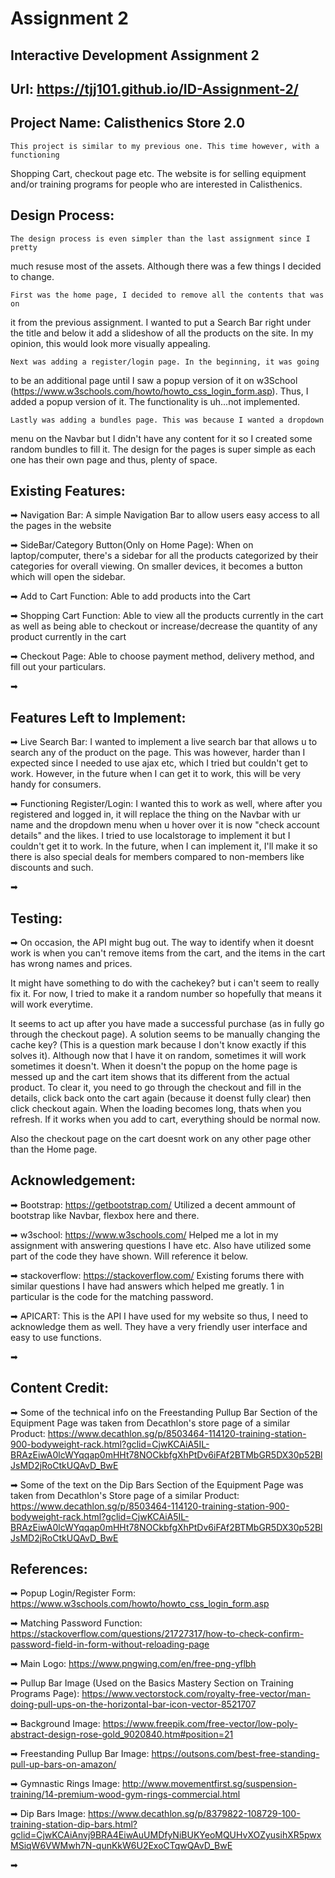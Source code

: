# Assignment 2
Interactive Development Assignment 2
---------
Url: https://tjj101.github.io/ID-Assignment-2/
--------------
Project Name: Calisthenics Store 2.0
----------------------------------------------------------------------------

    This project is similar to my previous one. This time however, with a functioning
Shopping Cart, checkout page etc. The website is for selling equipment and/or
training programs for people who are interested in Calisthenics.


Design Process:
-----------------------------------------------------------------------------

    The design process is even simpler than the last assignment since I pretty 
much resuse most of the assets. Although there was a few things I decided to 
change.

    First was the home page, I decided to remove all the contents that was on
it from the previous assignment. I wanted to put a Search Bar right under
the title and below it add a slideshow of all the products on the site. In
my opinion, this would look more visually appealing.

    Next was adding a register/login page. In the beginning, it was going
to be an additional page until I saw a popup version of it on w3School
(https://www.w3schools.com/howto/howto_css_login_form.asp). Thus, I added
a popup version of it. The functionality is uh...not implemented.

    Lastly was adding a bundles page. This was because I wanted a dropdown
menu on the Navbar but I didn't have any content for it so I created some
random bundles to fill it. The design for the pages is super simple as each
one has their own page and thus, plenty of space. 



Existing Features:
-----------------------------------------------------------------------------

➡ Navigation Bar: A simple Navigation Bar to allow users easy access to all
the pages in the website

➡ SideBar/Category Button(Only on Home Page): When on laptop/computer, there's
a sidebar for all the products categorized by their categories for overall viewing.
On smaller devices, it becomes a button which will open the sidebar. 

➡ Add to Cart Function: Able to add products into the Cart

➡ Shopping Cart Function: Able to view all the products currently in the cart as
well as being able to checkout or increase/decrease the quantity of any product
currently in the cart

➡ Checkout Page: Able to choose payment method, delivery method, and fill out
your particulars. 


➡

Features Left to Implement:
-----------------------------------------------------------------------------

➡ Live Search Bar: I wanted to implement a live search bar that allows u to
search any of the product on the page. This was however, harder than I expected
since I needed to use ajax etc, which I tried but couldn't get to work. However,
in the future when I can get it to work, this will be very handy for consumers.

➡ Functioning Register/Login: I wanted this to work as well, where after you
registered and logged in, it will replace the thing on the Navbar with ur name
and the dropdown menu when u hover over it is now "check account details" and
the likes. I tried to use localstorage to implement it but I couldn't get it
to work. In the future, when I can implement it, I'll make it so there is also
special deals for members compared to non-members like discounts and such.

➡

Testing:
------------------------------------------------------------------------------

➡ On occasion, the API might bug out. The way to identify when it
doesnt work is when you can't remove items from the cart, and the items in the cart
has wrong names and prices. 

It might have something to do with the cachekey? but i can't seem to really fix it.
For now, I tried to make it a random number so hopefully that means it will work
everytime.

It seems to act up after you have made a successful purchase (as in fully go through
the checkout page). A solution seems to be manually changing the cache key? (This 
is a question mark because I don't know exactly if this solves it). Although now that
I have it on random, sometimes it will work sometimes it doesn't.  When it doesn't
the popup on the home page is messed up and the cart item shows that its different
from the actual product. To clear it, you need to go through the checkout and fill 
in the details, click back onto the cart again (because it doenst fully clear) then 
click checkout again. When the loading becomes long, thats when you refresh. If it works
when you add to cart, everything should be normal now.

Also the checkout page on the cart doesnt work on any other page other than the Home page.


Acknowledgement:
--------------------------------------------------------------------------------

➡ Bootstrap: https://getbootstrap.com/
Utilized a decent ammount of bootstrap like Navbar, flexbox here and there.

➡ w3school: https://www.w3schools.com/
Helped me a lot in my assignment with answering questions I have etc. Also have
utilized some part of the code they have shown. Will reference it below.

➡ stackoverflow: https://stackoverflow.com/
Existing forums there with similar questions I have had answers which helped me
greatly. 1 in particular is the code for the matching password.

➡ APICART: 
This is the API I have used for my website so thus, I need to acknowledge them 
as well. They have a very friendly user interface and easy to use functions.

➡

Content Credit:
---------------------------------------------------------------------------------

➡ Some of the technical info on the Freestanding Pullup Bar Section of the Equipment Page was taken from
Decathlon's store page of a similar Product: https://www.decathlon.sg/p/8503464-114120-training-station-900-bodyweight-rack.html?gclid=CjwKCAiA5IL-BRAzEiwA0lcWYqqap0mHHt78NOCkbfgXhPtDv6iFAf2BTMbGR5DX30p52BlJsMD2jRoCtkUQAvD_BwE

➡ Some of the text on the Dip Bars Section of the Equipment Page was taken from Decathlon's Store page 
of a similar Product: https://www.decathlon.sg/p/8503464-114120-training-station-900-bodyweight-rack.html?gclid=CjwKCAiA5IL-BRAzEiwA0lcWYqqap0mHHt78NOCkbfgXhPtDv6iFAf2BTMbGR5DX30p52BlJsMD2jRoCtkUQAvD_BwE


References:
---------------------------------------------------------------------------------

➡ Popup Login/Register Form: https://www.w3schools.com/howto/howto_css_login_form.asp

➡ Matching Password Function: https://stackoverflow.com/questions/21727317/how-to-check-confirm-password-field-in-form-without-reloading-page

➡ Main Logo: https://www.pngwing.com/en/free-png-yflbh

➡ Pullup Bar Image (Used on the Basics Mastery Section on Training Programs Page):
https://www.vectorstock.com/royalty-free-vector/man-doing-pull-ups-on-the-horizontal-bar-icon-vector-8521707

➡ Background Image: https://www.freepik.com/free-vector/low-poly-abstract-design-rose-gold_9020840.htm#position=21

➡ Freestanding Pullup Bar Image: https://outsons.com/best-free-standing-pull-up-bars-on-amazon/

➡ Gymnastic Rings Image: http://www.movementfirst.sg/suspension-training/14-premium-wood-gym-rings-commercial.html

➡ Dip Bars Image: https://www.decathlon.sg/p/8379822-108729-100-training-station-dip-bars.html?gclid=CjwKCAiAnvj9BRA4EiwAuUMDfyNiBUKYeoMQUHvXOZyusihXR5pwxMSiqW6VWMwh7N-qunKkW6U2ExoCTqwQAvD_BwE

➡ 

